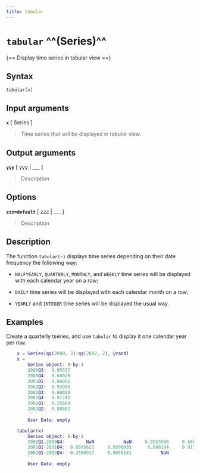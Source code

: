 ```yaml
---
title: tabular
---
```


# `tabular` ^^(Series)^^

{== Display time series in tabular view ==}


## Syntax 

    tabular(x)


## Input arguments 

__`x`__ [ Series ]
> 
> Time series that will be displayed in tabular view.
> 

## Output arguments 

__`yyy`__ [ yyy | ___ ]
> 
> Description
> 


## Options 

__`zzz=default`__ [ zzz | ___ ]
> 
> Description
> 


## Description 

The function `tabular(~)` displays time series depending on their date
frequency the following way:

* `HALFYEARLY`, `QUARTERLY`, `MONTHLY`, and `WEEKLY` time series will be
displayed with each calendar year on a row;

* `DAILY` time series will be displayed with each calendar month on a row;

* `YEARLY` and `INTEGER` time series will be displayed the usual way.

## Examples

Create a quarterly tseries, and use `tabular` to display it one calendar
year per row.

```matlab
    x = Series(qq(2000, 3):qq(2002, 2), @rand)
    x =
        Series object: 8-by-1
        2000Q3:  0.95537
        2000Q4:  0.68029
        2001Q1:  0.86056
        2001Q2:  0.93909
        2001Q3:  0.68019
        2001Q4:  0.91742
        2002Q1:  0.25669
        2002Q2:  0.88562
        ''
        User Data: empty

    tabular(x)
        Series object: 8-by-1
        2000Q1-2000Q4:        NaN           NaN     0.9553698     0.6802907
        2001Q1-2001Q4:  0.8605621     0.9390935      0.680194     0.9174237
        2002Q1-2002Q4:  0.2566917     0.8856181           NaN           NaN
        ''
        User Data: empty
```
